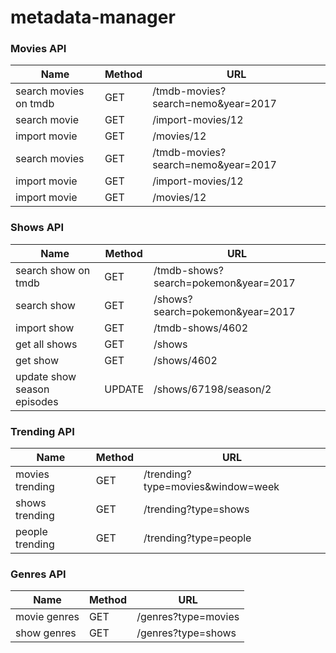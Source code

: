# metadata-manager

### Movies API
Name | Method | URL
--- | --- | --- | 
search movies on tmdb | GET | /tmdb-movies?search=nemo&year=2017
search movie | GET | /import-movies/12
import movie | GET | /movies/12
search movies | GET | /tmdb-movies?search=nemo&year=2017
import movie | GET | /import-movies/12
import movie | GET | /movies/12

### Shows API
Name | Method | URL
--- | --- | --- | 
search show on tmdb | GET | /tmdb-shows?search=pokemon&year=2017
search show | GET | /shows?search=pokemon&year=2017
import show | GET | /tmdb-shows/4602
get all shows | GET | /shows
get show | GET | /shows/4602
update show season episodes | UPDATE | /shows/67198/season/2

### Trending API
Name | Method | URL
--- | --- | --- | 
movies trending| GET | /trending?type=movies&window=week
shows trending| GET | /trending?type=shows
people trending| GET | /trending?type=people


### Genres API
Name | Method | URL
--- | --- | --- | 
movie genres| GET | /genres?type=movies
show genres| GET | /genres?type=shows

